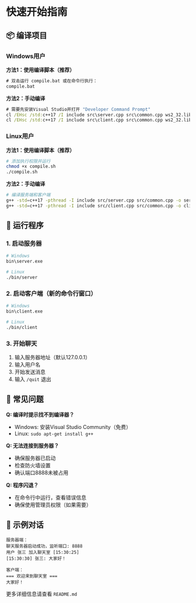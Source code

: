 # 快速开始指南

## 📦 编译项目

### Windows用户

**方法1：使用编译脚本（推荐）**
```cmd
# 双击运行 compile.bat 或在命令行执行：
compile.bat
```

**方法2：手动编译**
```cmd
# 需要先安装Visual Studio并打开 "Developer Command Prompt"
cl /EHsc /std:c++17 /I include src\server.cpp src\common.cpp ws2_32.lib /Fe:server.exe
cl /EHsc /std:c++17 /I include src\client.cpp src\common.cpp ws2_32.lib /Fe:client.exe
```

### Linux用户

**方法1：使用编译脚本（推荐）**
```bash
# 添加执行权限并运行
chmod +x compile.sh
./compile.sh
```

**方法2：手动编译**
```bash
# 编译服务端和客户端
g++ -std=c++17 -pthread -I include src/server.cpp src/common.cpp -o server
g++ -std=c++17 -pthread -I include src/client.cpp src/common.cpp -o client
```

## 🚀 运行程序

### 1. 启动服务器
```bash
# Windows
bin\server.exe

# Linux
./bin/server
```

### 2. 启动客户端（新的命令行窗口）
```bash
# Windows  
bin\client.exe

# Linux
./bin/client
```

### 3. 开始聊天
1. 输入服务器地址（默认127.0.0.1）
2. 输入用户名
3. 开始发送消息
4. 输入 `/quit` 退出

## 🔧 常见问题

**Q: 编译时提示找不到编译器？**
- Windows: 安装Visual Studio Community（免费）
- Linux: `sudo apt-get install g++`

**Q: 无法连接到服务器？**
- 确保服务器已启动
- 检查防火墙设置
- 确认端口8888未被占用

**Q: 程序闪退？**
- 在命令行中运行，查看错误信息
- 确保使用管理员权限（如果需要）

## 📝 示例对话

```
服务器端：
聊天服务器启动成功，监听端口: 8888
用户 张三 加入聊天室 [15:30:25]
[15:30:30] 张三: 大家好！

客户端：
=== 欢迎来到聊天室 ===
大家好！
```

更多详细信息请查看 `README.md` 